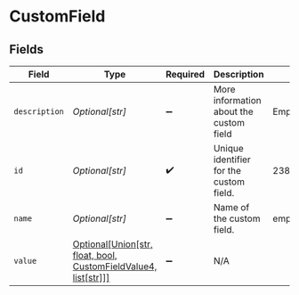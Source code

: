 # CustomField


## Fields

| Field                                                                                                      | Type                                                                                                       | Required                                                                                                   | Description                                                                                                | Example                                                                                                    |
| ---------------------------------------------------------------------------------------------------------- | ---------------------------------------------------------------------------------------------------------- | ---------------------------------------------------------------------------------------------------------- | ---------------------------------------------------------------------------------------------------------- | ---------------------------------------------------------------------------------------------------------- |
| `description`                                                                                              | *Optional[str]*                                                                                            | :heavy_minus_sign:                                                                                         | More information about the custom field                                                                    | Employee Level                                                                                             |
| `id`                                                                                                       | *Optional[str]*                                                                                            | :heavy_check_mark:                                                                                         | Unique identifier for the custom field.                                                                    | 2389328923893298                                                                                           |
| `name`                                                                                                     | *Optional[str]*                                                                                            | :heavy_minus_sign:                                                                                         | Name of the custom field.                                                                                  | employee_level                                                                                             |
| `value`                                                                                                    | [Optional[Union[str, float, bool, CustomFieldValue4, list[str]]]](../../models/shared/customfieldvalue.md) | :heavy_minus_sign:                                                                                         | N/A                                                                                                        |                                                                                                            |
